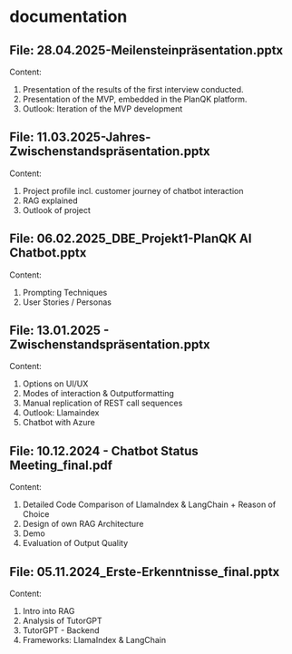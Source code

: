 # documentation

## File: 28.04.2025-Meilensteinpräsentation.pptx
  Content:
  1. Presentation of the results of the first interview conducted.
  2. Presentation of the MVP, embedded in the PlanQK platform.
  3. Outlook: Iteration of the MVP development

## File: 11.03.2025-Jahres-Zwischenstandspräsentation.pptx
  Content:
  1. Project profile incl. customer journey of chatbot interaction
  2. RAG explained
  3. Outlook of project

## File: 06.02.2025_DBE_Projekt1-PlanQK AI Chatbot.pptx
  Content:
  1. Prompting Techniques
  2. User Stories / Personas

## File: 13.01.2025 - Zwischenstandspräsentation.pptx
  Content:
  1. Options on UI/UX
  2. Modes of interaction & Outputformatting
  3. Manual replication of REST call sequences
  4. Outlook: Llamaindex
  5. Chatbot with Azure

## File: 10.12.2024 - Chatbot Status Meeting_final.pdf
  Content:
  1. Detailed Code Comparison of LlamaIndex & LangChain + Reason of Choice
  2. Design of own RAG Architecture
  3. Demo
  4. Evaluation of Output Quality 

## File: 05.11.2024_Erste-Erkenntnisse_final.pptx
  Content: 
  1. Intro into RAG
  2. Analysis of TutorGPT
  3. TutorGPT - Backend
  4. Frameworks: LlamaIndex & LangChain
            
